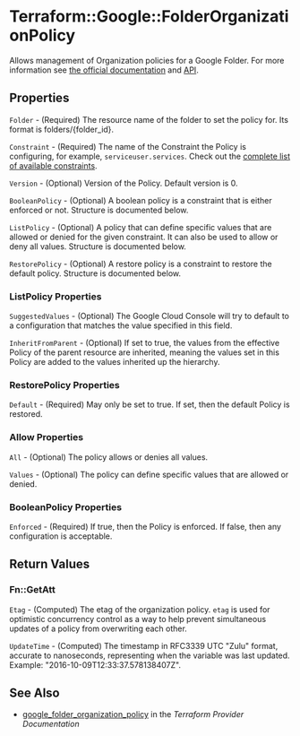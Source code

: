 # Terraform::Google::FolderOrganizationPolicy

Allows management of Organization policies for a Google Folder. For more information see
[the official
documentation](https://cloud.google.com/resource-manager/docs/organization-policy/overview) and
[API](https://cloud.google.com/resource-manager/reference/rest/v1/folders/setOrgPolicy).

## Properties

`Folder` - (Required) The resource name of the folder to set the policy for. Its format is folders/{folder_id}.

`Constraint` - (Required) The name of the Constraint the Policy is configuring, for example, `serviceuser.services`. Check out the [complete list of available constraints](https://cloud.google.com/resource-manager/docs/organization-policy/understanding-constraints#available_constraints).

`Version` - (Optional) Version of the Policy. Default version is 0.

`BooleanPolicy` - (Optional) A boolean policy is a constraint that is either enforced or not. Structure is documented below.

`ListPolicy` - (Optional) A policy that can define specific values that are allowed or denied for the given constraint. It can also be used to allow or deny all values. Structure is documented below.

`RestorePolicy` - (Optional) A restore policy is a constraint to restore the default policy. Structure is documented below.

### ListPolicy Properties

`SuggestedValues` - (Optional) The Google Cloud Console will try to default to a configuration that matches the value specified in this field.

`InheritFromParent` - (Optional) If set to true, the values from the effective Policy of the parent resource are inherited, meaning the values set in this Policy are added to the values inherited up the hierarchy.

### RestorePolicy Properties

`Default` - (Required) May only be set to true. If set, then the default Policy is restored.

### Allow Properties

`All` - (Optional) The policy allows or denies all values.

`Values` - (Optional) The policy can define specific values that are allowed or denied.

### BooleanPolicy Properties

`Enforced` - (Required) If true, then the Policy is enforced. If false, then any configuration is acceptable.


## Return Values

### Fn::GetAtt

`Etag` - (Computed) The etag of the organization policy. `etag` is used for optimistic concurrency control as a way to help prevent simultaneous updates of a policy from overwriting each other.

`UpdateTime` - (Computed) The timestamp in RFC3339 UTC "Zulu" format, accurate to nanoseconds, representing when the variable was last updated. Example: "2016-10-09T12:33:37.578138407Z".

## See Also

* [google_folder_organization_policy](https://www.terraform.io/docs/providers/google/r/folder_organization_policy.html) in the _Terraform Provider Documentation_